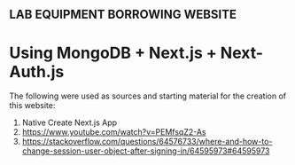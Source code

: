 ## LAB EQUIPMENT BORROWING WEBSITE 
# Using MongoDB + Next.js + Next-Auth.js

The following were used as sources and starting material for the creation of this website:
1. Native Create Next.js App 
2. https://www.youtube.com/watch?v=PEMfsqZ2-As
3. https://stackoverflow.com/questions/64576733/where-and-how-to-change-session-user-object-after-signing-in/64595973#64595973

